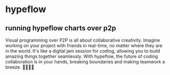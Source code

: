 # hypeflow
## running hypeflow charts over p2p 
Visual programming over P2P is all about collaborative creativity. 
Imagine working on your project with friends in real-time, no matter where they are in the world. 
It's like a digital jam session for coding, allowing you to build amazing things together seamlessly. 
With hypeflow, the future of coding collaboration is in your hands, breaking boundaries and making teamwork a breeze. 🚀👨‍💻🌐
